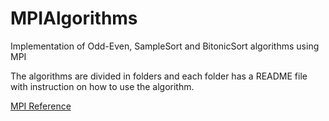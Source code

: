 # MPIAlgorithms
Implementation of Odd-Even, SampleSort and BitonicSort algorithms using MPI

The algorithms are divided in folders and each folder has a README file with instruction on how to use the algorithm.

[MPI Reference](https://www.mpich.org/) 